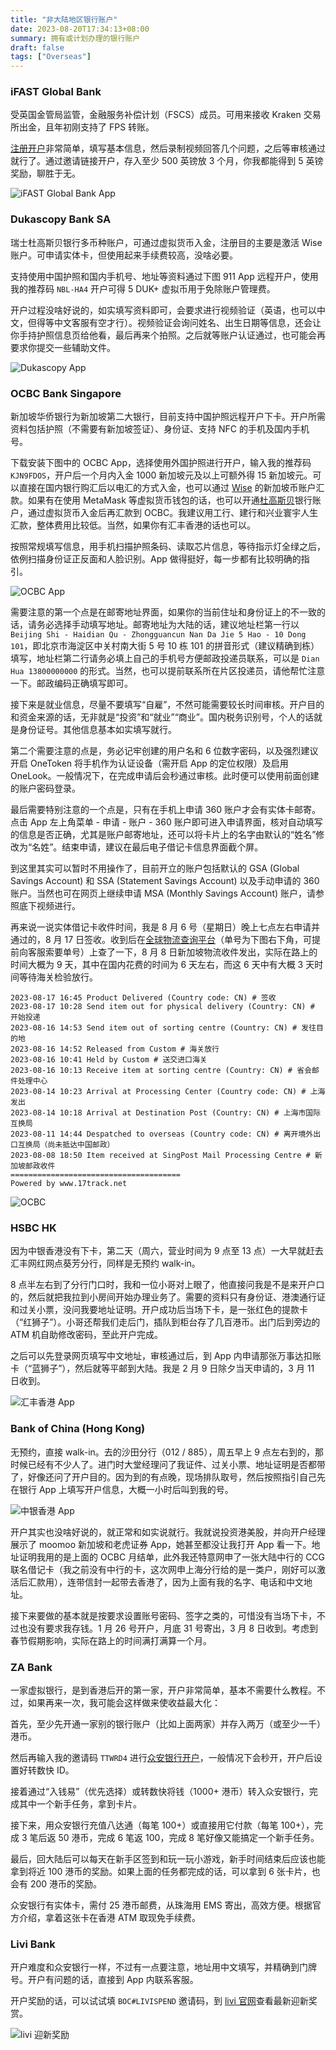 ```yaml
---
title: "非大陆地区银行账户"
date: 2023-08-20T17:34:13+08:00
summary: 拥有或计划办理的银行账户
draft: false
tags: ["Overseas"]
---
```


### iFAST Global Bank

受英国金管局监管，金融服务补偿计划（FSCS）成员。可用来接收 Kraken 交易所出金，且年初刚支持了 FPS 转账。

[注册开户][iFAST Global Bank]非常简单，填写基本信息，然后录制视频回答几个问题，之后等审核通过就行了。通过邀请链接开户，存入至少 500 英镑放 3 个月，你我都能得到 5 英镑奖励，聊胜于无。

![iFAST Global Bank App](https://img.shuaizheng.org/2403/ifast.jpg)

### Dukascopy Bank SA

瑞士杜高斯贝银行多币种账户，可通过虚拟货币入金，注册目的主要是激活 Wise 账户。可申请实体卡，但使用起来手续费较高，没啥必要。

支持使用中国护照和国内手机号、地址等资料通过下图 911 App 远程开户，使用我的推荐码 `NBL-HA4` 开户可得 5 DUK+ 虚拟币用于免除账户管理费。

开户过程没啥好说的，如实填写资料即可，会要求进行视频验证（英语，也可以中文，但得等中文客服有空才行）。视频验证会询问姓名、出生日期等信息，还会让你手持护照信息页给他看，最后再来个拍照。之后就等账户认证通过，也可能会再要求你提交一些辅助文件。

![Dukascopy App](https://img.shuaizheng.org/2308/dukascopy-app.jpg)

### OCBC Bank Singapore

新加坡华侨银行为新加坡第二大银行，目前支持中国护照远程开户下卡。开户所需资料包括护照（不需要有新加坡签证）、身份证、支持 NFC 的手机及国内手机号。

下载安装下图中的 OCBC App，选择使用外国护照进行开户，输入我的推荐码 `KJN9FDOS`，开户后一个月内入金 1000 新加坡元及以上可额外得 15 新加坡元。可以直接在国内银行购汇后以电汇的方式入金，也可以通过 [Wise] 的新加坡币账户汇款。如果有在使用 MetaMask 等虚拟货币钱包的话，也可以开通[杜高斯贝]银行账户，通过虚拟货币入金后再汇款到 OCBC。我建议用工行、建行和兴业寰宇人生汇款，整体费用比较低。当然，如果你有汇丰香港的话也可以。

按照常规填写信息，用手机扫描护照条码、读取芯片信息，等待指示灯全绿之后，依例扫描身份证正反面和人脸识别。App 做得挺好，每一步都有比较明确的指引。

![OCBC App](https://img.shuaizheng.org/2308/ocbc-app.jpg)

需要注意的第一个点是在邮寄地址界面，如果你的当前住址和身份证上的不一致的话，请务必选择手动填写地址。邮寄地址为大陆的话，建议地址栏第一行以 `Beijing Shi - Haidian Qu - Zhongguancun Nan Da Jie 5 Hao - 10 Dong 101`，即北京市海淀区中关村南大街 5 号 10 栋 101 的拼音形式（建议精确到栋）填写，地址栏第二行请务必填上自己的手机号方便邮政投递员联系，可以是 `Dian Hua 13800000000` 的形式。当然，也可以提前联系所在片区投递员，请他帮忙注意一下。邮政编码正确填写即可。

接下来是就业信息，尽量不要填写“自雇”，不然可能需要较长时间审核。开户目的和资金来源的话，无非就是“投资”和“就业”“商业”。国内税务识别号，个人的话就是身份证号。其他信息基本如实填写就行。

第二个需要注意的点是，务必记牢创建的用户名和 6 位数字密码，以及强烈建议开启 OneToken 将手机作为认证设备（需开启 App 的定位权限）及启用 OneLook。一般情况下，在完成申请后会秒通过审核。此时便可以使用前面创建的账户密码登录。

最后需要特别注意的一个点是，只有在手机上申请 360 账户才会有实体卡邮寄。点击 App 左上角菜单 - 申请 - 账户 - 360 账户即可进入申请界面，核对自动填写的信息是否正确，尤其是账户邮寄地址，还可以将卡片上的名字由默认的“姓名”修改为“名姓”。结束申请，建议在最后电子借记卡信息界面截个屏。

到这里其实可以暂时不用操作了，目前开立的账户包括默认的 GSA (Global Savings Account) 和 SSA (Statement Savings Account) 以及手动申请的 360 账户。当然也可在网页上继续申请 MSA (Monthly Savings Account) 账户，请参照底下视频进行。

再来说一说实体借记卡收件时间，我是 8 月 6 号（星期日）晚上七点左右申请并通过的，8 月 17 日签收。收到后在[全球物流查询平台]（单号为下图右下角，可提前向客服索要单号）上查了一下，8 月 8 日新加坡物流收件发出，实际在路上的时间大概为 9 天，其中在国内花费的时间为 6 天左右，而这 6 天中有大概 3 天时间等待海关检验放行。

```text
2023-08-17 16:45 Product Delivered (Country code: CN) # 签收
2023-08-17 10:28 Send item out for physical delivery (Country: CN) # 开始投递
2023-08-16 14:53 Send item out of sorting centre (Country: CN) # 发往目的地
2023-08-16 14:52 Released from Custom # 海关放行
2023-08-16 10:41 Held by Custom # 送交进口海关
2023-08-16 10:13 Receive item at sorting centre (Country: CN) # 省会邮件处理中心
2023-08-14 10:23 Arrival at Processing Center (Country code: CN) # 上海发出
2023-08-14 10:18 Arrival at Destination Post (Country: CN) # 上海市国际互换局
2023-08-11 14:44 Despatched to overseas (Country code: CN) # 离开境外出口互换局（尚未抵达中国邮政）
2023-08-08 18:50 Item received at SingPost Mail Processing Centre # 新加坡邮政收件
======================================
Powered by www.17track.net
```

![OCBC](https://img.shuaizheng.org/2308/ocbc-letter.jpg)

<!-- {{< youtube -A9rBObAZn4 >}} -->

### HSBC HK

因为中银香港没有下卡，第二天（周六，营业时间为 9 点至 13 点）一大早就赶去汇丰网红网点葵芳分行，同样是无预约 walk-in。

8 点半左右到了分行门口时，我和一位小哥对上眼了，他直接问我是不是来开户口的，然后就把我拉到小房间开始办理业务了。需要的资料只有身份证、港澳通行证和过关小票，没问我要地址证明。开户成功后当场下卡，是一张红色的提款卡（“红狮子”）。小哥还帮我们走后门，插队到柜台存了几百港币。出门后到旁边的 ATM 机自助修改密码，至此开户完成。

之后可以先登录网页填写中文地址，审核通过后，到 App 内申请那张万事达扣账卡（“蓝狮子”），然后就等平邮到大陆。我是 2 月 9 日除夕当天申请的，3 月 11 日收到。

![汇丰香港 App](https://img.shuaizheng.org/2403/hsbc-app.jpg)

### Bank of China (Hong Kong)

无预约，直接 walk-in。去的沙田分行（012 / 885），周五早上 9 点左右到的，那时候已经有不少人了。进门时大堂经理问了我证件、过关小票、地址证明是否都带了，好像还问了开户目的。因为到的有点晚，现场排队取号，然后按照指引自己先在银行 App 上填写开户信息，大概一小时后叫到我的号。

![中银香港 App](https://img.shuaizheng.org/2403/boc-app.jpg)

开户其实也没啥好说的，就正常和如实说就行。我就说投资港美股，并向开户经理展示了 moomoo 新加坡和老虎证券 App，她甚至都没让我打开 App 看一下。地址证明我用的是上面的 OCBC 月结单，此外我还特意网申了一张大陆中行的 CCG 联名借记卡（我之前没有中行的卡，这次网申上海分行给的是一类户，刚好可以激活后汇款用），连带信封一起带去香港了，因为上面有我的名字、电话和中文地址。

接下来要做的基本就是按要求设置账号密码、签字之类的，可惜没有当场下卡，不过也没有要求我存钱。1 月 26 号开户，月底 31 号寄出，3 月 8 日收到。考虑到春节假期影响，实际在路上的时间满打满算一个月。

### ZA Bank

一家虚拟银行，是到香港后开的第一家，开户非常简单，基本不需要什么教程。不过，如果再来一次，我可能会这样做来使收益最大化：

首先，至少先开通一家别的银行账户（比如上面两家）并存入两万（或至少一千）港币。

然后再输入我的邀请码 `TTWRD4` 进行[众安银行开户]，一般情况下会秒开，开户后设置好转数快 ID。

接着通过“入钱易”（优先选择）或转数快将钱（1000+ 港币）转入众安银行，完成其中一个新手任务，拿到卡片。

接下来，用众安银行充值八达通（每笔 100+）或直接用它付款（每笔 100+），完成 3 笔后返 50 港币，完成 6 笔返 100，完成 8 笔好像又能搞定一个新手任务。

最后，回大陆后可以每天在新手区签到和玩一玩小游戏，新手时间结束后应该也能拿到将近 100 港币的奖励。如果上面的任务都完成的话，可以拿到 6 张卡片，也会有 200 港币的奖励。

众安银行有实体卡，需付 25 港币邮费，从珠海用 EMS 寄出，高效方便。根据官方介绍，拿着这张卡在香港 ATM 取现免手续费。

### Livi Bank

开户难度和众安银行一样，不过有一点要注意，地址用中文填写，并精确到门牌号。开户有问题的话，直接到 App 内联系客服。

开户奖励的话，可以试试填 `BOC#LIVISPEND` 邀请码，到 [livi 官网]查看最新迎新奖赏。

![livi 迎新奖励](https://img.shuaizheng.org/2403/livi.png)

[全球物流查询平台]: https://www.17track.net/zh-cn
[杜高斯贝]: https://blog.shuaizheng.org/posts/overseas-bank-accounts/#dukascopy-bank-sa
[Wise]: https://blog.shuaizheng.org/posts/overseas-payment-methods/#wise
[livi 官网]: https://www.livibank.com/zh_HK/happiness/livi-boc-offer
[iFAST Global Bank]: https://yourl.ink/ifast
[众安银行开户]: https://yourl.ink/za

